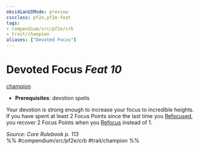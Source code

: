```yaml
---
obsidianUIMode: preview
cssclass: pf2e,pf2e-feat
tags:
- compendium/src/pf2e/crb
- trait/champion
aliases: ["Devoted Focus"]
---
```

# Devoted Focus  *Feat 10*  
[champion](../../Rules/traits/champion.md)  

- **Prerequisites**: devotion spells

Your devotion is strong enough to increase your focus to incredible heights. If you have spent at least 2 Focus Points since the last time you [Refocused](../../Rules/actions/refocus.md), you recover 2 Focus Points when you [Refocus](../../Rules/actions/refocus.md) instead of 1.

*Source: Core Rulebook p. 113*  
%% #compendium/src/pf2e/crb #trait/champion %%